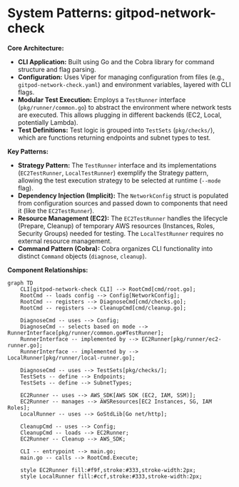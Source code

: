 # System Patterns: gitpod-network-check

**Core Architecture:**

*   **CLI Application:** Built using Go and the Cobra library for command structure and flag parsing.
*   **Configuration:** Uses Viper for managing configuration from files (e.g., `gitpod-network-check.yaml`) and environment variables, layered with CLI flags.
*   **Modular Test Execution:** Employs a `TestRunner` interface (`pkg/runner/common.go`) to abstract the environment where network tests are executed. This allows plugging in different backends (EC2, Local, potentially Lambda).
*   **Test Definitions:** Test logic is grouped into `TestSets` (`pkg/checks/`), which are functions returning endpoints and subnet types to test.

**Key Patterns:**

*   **Strategy Pattern:** The `TestRunner` interface and its implementations (`EC2TestRunner`, `LocalTestRunner`) exemplify the Strategy pattern, allowing the test execution strategy to be selected at runtime (`--mode` flag).
*   **Dependency Injection (Implicit):** The `NetworkConfig` struct is populated from configuration sources and passed down to components that need it (like the `EC2TestRunner`).
*   **Resource Management (EC2):** The `EC2TestRunner` handles the lifecycle (Prepare, Cleanup) of temporary AWS resources (Instances, Roles, Security Groups) needed for testing. The `LocalTestRunner` requires no external resource management.
*   **Command Pattern (Cobra):** Cobra organizes CLI functionality into distinct `Command` objects (`diagnose`, `cleanup`).

**Component Relationships:**

```mermaid
graph TD
    CLI[gitpod-network-check CLI] --> RootCmd[cmd/root.go];
    RootCmd -- loads config --> Config[NetworkConfig];
    RootCmd -- registers --> DiagnoseCmd[cmd/checks.go];
    RootCmd -- registers --> CleanupCmd[cmd/cleanup.go];

    DiagnoseCmd -- uses --> Config;
    DiagnoseCmd -- selects based on mode --> RunnerInterface[pkg/runner/common.go#TestRunner];
    RunnerInterface -- implemented by --> EC2Runner[pkg/runner/ec2-runner.go];
    RunnerInterface -- implemented by --> LocalRunner[pkg/runner/local-runner.go];

    DiagnoseCmd -- uses --> TestSets[pkg/checks/];
    TestSets -- define --> Endpoints;
    TestSets -- define --> SubnetTypes;

    EC2Runner -- uses --> AWS_SDK[AWS SDK (EC2, IAM, SSM)];
    EC2Runner -- manages --> AWSResources[EC2 Instances, SG, IAM Roles];
    LocalRunner -- uses --> GoStdLib[Go net/http];

    CleanupCmd -- uses --> Config;
    CleanupCmd -- loads --> EC2Runner;
    EC2Runner -- Cleanup --> AWS_SDK;

    CLI -- entrypoint --> main.go;
    main.go -- calls --> RootCmd.Execute;

    style EC2Runner fill:#f9f,stroke:#333,stroke-width:2px;
    style LocalRunner fill:#ccf,stroke:#333,stroke-width:2px;
